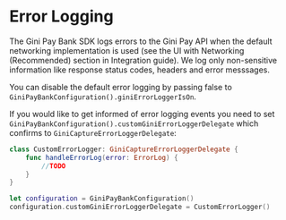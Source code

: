 Error Logging
=============================

The Gini Pay Bank SDK logs errors to the Gini Pay API when the default networking implementation is used (see the UI with Networking (Recommended) section in Integration guide). We log only non-sensitive information like response status codes, headers and error messsages.

You can disable the default error logging by passing false to `GiniPayBankConfiguration().giniErrorLoggerIsOn`.

If you would like to get informed of error logging events you need to set `GiniPayBankConfiguration().customGiniErrorLoggerDelegate` which confirms to `GiniCaptureErrorLoggerDelegate`:

```swift
class CustomErrorLogger: GiniCaptureErrorLoggerDelegate {
    func handleErrorLog(error: ErrorLog) {
        //TODO
    }
}

let configuration = GiniPayBankConfiguration()
configuration.customGiniErrorLoggerDelegate = CustomErrorLogger()
```
